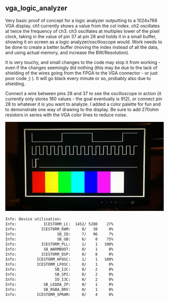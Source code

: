 ## vga_logic_analyzer

Very basic proof of concept for a logic analyzer outputting to a 1024x768 VGA display. ch1 currently shows a value from the col index. ch2 oscillates at twice the frequency of ch3. ch3 oscillates at multiples lower of the pixel clock, taking in the value of pin 37 at pin 28 and holds it in a small buffer, showing it on screen as a logic analyzer/oscilloscope would. Work needs to be done to create a better buffer (moving the index instead of all the data, and using actual memory, and increase the BW/Resolution).

It is very touchy, and small changes to the code may stop it from working - even if the changes seemingly did nothing (this may be due to the lack of shielding of the wires going from the FPGA to the VGA connector - or just poor code ;) ). It will go black every minute or so, probably also due to shielding.

Connect a wire between pins 28 and 37 to see the oscilloscope in action (it currently only stores 160 values - the goal eventually is 912), or connect pin 28 to whatever it is you want to analyze. I added a color palette for fun and to demonstrate one way of drawing to the display. Be sure to add 270ohm resistors in series with the VGA color lines to reduce noise.

![Logic Analyzer Display Output](./logic_analyzer.jpg)

```
Info: Device utilisation:
Info: 	         ICESTORM_LC:  1452/ 5280    27%
Info: 	        ICESTORM_RAM:     0/   30     0%
Info: 	               SB_IO:     7/   96     7%
Info: 	               SB_GB:     6/    8    75%
Info: 	        ICESTORM_PLL:     1/    1   100%
Info: 	         SB_WARMBOOT:     0/    1     0%
Info: 	        ICESTORM_DSP:     0/    8     0%
Info: 	      ICESTORM_HFOSC:     1/    1   100%
Info: 	      ICESTORM_LFOSC:     0/    1     0%
Info: 	              SB_I2C:     0/    2     0%
Info: 	              SB_SPI:     0/    2     0%
Info: 	              IO_I3C:     0/    2     0%
Info: 	         SB_LEDDA_IP:     0/    1     0%
Info: 	         SB_RGBA_DRV:     0/    1     0%
Info: 	      ICESTORM_SPRAM:     0/    4     0%
```
